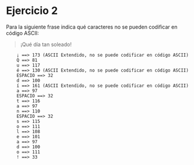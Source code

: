# Ejercicio 2
Para la siguiente frase indica qué caracteres no se pueden codificar en código ASCII:
> ¡Qué día tan soleado!

```
    ¡ ==> 173 (ASCII Extendido, no se puede codificar en código ASCII)
    Q ==> 81
    u ==> 117
    é ==> 130 (ASCII Extendido, no se puede codificar en código ASCII)
    ESPACIO ==> 32
    d ==> 100
    í ==> 161 (ASCII Extendido, no se puede codificar en código ASCII)
    a ==> 97
    ESPACIO ==> 32
    t ==> 116
    a ==> 97
    n ==> 110
    ESPACIO ==> 32
    s ==> 115
    o ==> 111
    l ==> 108
    e ==> 101
    a ==> 97
    d ==> 100
    o ==> 111
    ! ==> 33
```